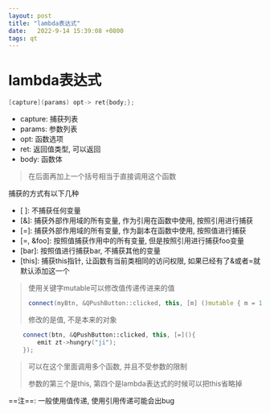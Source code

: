 ```yaml
---
layout: post
title: "lambda表达式" 
date:   2022-9-14 15:39:08 +0800
tags: qt
---
```


# lambda表达式

```c++
[capture](params) opt-> ret{body;};
```

+   capture: 捕获列表
+   params: 参数列表
+   opt: 函数选项
+   ret: 返回值类型, 可以返回
+   body: 函数体

>   在后面再加上一个括号相当于直接调用这个函数

捕获的方式有以下几种

+ \[ ]: 不捕获任何变量
+ \[&]: 捕获外部作用域的所有变量, 作为引用在函数中使用, 按照引用进行捕获
+ \[=]: 捕获外部作用域的所有变量, 作为副本在函数中使用, 按照值进行捕获
+ \[=, &foo]: 按照值捕获作用中的所有变量, 但是按照引用进行捕获foo变量
+ \[bar]: 按照值进行捕获bar, 不捕获其他的变量
+ \[this]: 捕获this指针, 让函数有当前类相同的访问权限, 如果已经有了&或者=就默认添加这一个

>   使用关键字mutable可以修改值传递传进来的值
>
>   ```c++
>   connect(myBtn, &QPushButton::clicked, this, [m] ()mutable { m = 100 + 10; qDebug() << m; });
>   ```
>
>   修改的是值, 不是本来的对象



```c++
    connect(btn, &QPushButton::clicked, this, [=](){
        emit zt->hungry("ji");
    });
```

>   可以在这个里面调用多个函数, 并且不受参数的限制
>
>   参数的第三个是this, 第四个是lambda表达式的时候可以把this省略掉

==注==: 一般使用值传递, 使用引用传递可能会出bug

